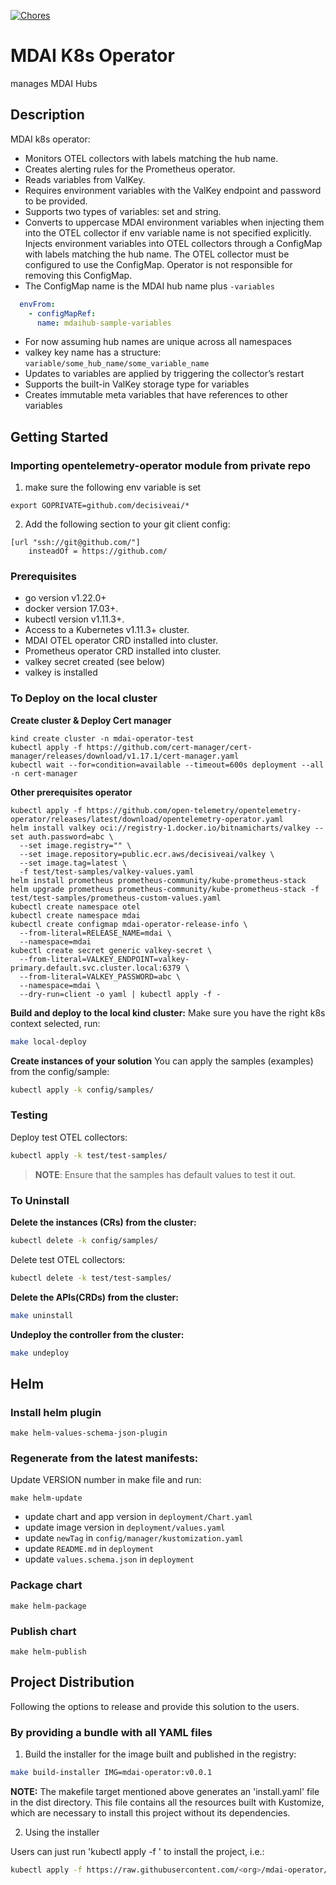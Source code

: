 [![Chores](https://github.com/DecisiveAI/mdai-operator/actions/workflows/chores.yml/badge.svg)](https://github.com/DecisiveAI/mdai-operator/actions/workflows/chores.yml)
# MDAI K8s Operator
manages MDAI Hubs
## Description
MDAI k8s operator: 

- Monitors OTEL collectors with labels matching the hub name.
- Creates alerting rules for the Prometheus operator.
- Reads variables from ValKey.
- Requires environment variables with the ValKey endpoint and password to be provided.
- Supports two types of variables: set and string.
- Converts to uppercase MDAI environment variables when injecting them into the OTEL collector if env variable name is not specified explicitly.
  Injects environment variables into OTEL collectors through a ConfigMap with labels matching the hub name. The OTEL collector must be configured to use the ConfigMap. Operator is not responsible for removing this ConfigMap.
- The ConfigMap name is the MDAI hub name plus `-variables`
```yaml
  envFrom:
    - configMapRef:
      name: mdaihub-sample-variables
```
- For now assuming hub names are unique across all namespaces
- valkey key name has a structure: `variable/some_hub_name/some_variable_name`
- Updates to variables are applied by triggering the collector’s restart
- Supports the built-in ValKey storage type for variables 
- Creates immutable meta variables that have references to other variables

## Getting Started
### Importing opentelemetry-operator module from private repo
1. make sure the following env variable is set
```shell
export GOPRIVATE=github.com/decisiveai/*
```
2. Add the following section to your git client config:
```shell
[url "ssh://git@github.com/"]
	insteadOf = https://github.com/
```

### Prerequisites
- go version v1.22.0+
- docker version 17.03+.
- kubectl version v1.11.3+.
- Access to a Kubernetes v1.11.3+ cluster.
- MDAI OTEL operator CRD installed into cluster.
- Prometheus operator CRD installed into cluster.
- valkey secret created (see below)
- valkey is installed

### To Deploy on the local cluster
**Create cluster & Deploy Cert manager**
```shell
kind create cluster -n mdai-operator-test
kubectl apply -f https://github.com/cert-manager/cert-manager/releases/download/v1.17.1/cert-manager.yaml
kubectl wait --for=condition=available --timeout=600s deployment --all -n cert-manager
```
**Other prerequisites operator**   
```shell
kubectl apply -f https://github.com/open-telemetry/opentelemetry-operator/releases/latest/download/opentelemetry-operator.yaml
helm install valkey oci://registry-1.docker.io/bitnamicharts/valkey --set auth.password=abc \
  --set image.registry="" \
  --set image.repository=public.ecr.aws/decisiveai/valkey \
  --set image.tag=latest \
  -f test/test-samples/valkey-values.yaml
helm install prometheus prometheus-community/kube-prometheus-stack
helm upgrade prometheus prometheus-community/kube-prometheus-stack -f test/test-samples/prometheus-custom-values.yaml
kubectl create namespace otel
kubectl create namespace mdai
kubectl create configmap mdai-operator-release-info \
  --from-literal=RELEASE_NAME=mdai \
  --namespace=mdai
kubectl create secret generic valkey-secret \
  --from-literal=VALKEY_ENDPOINT=valkey-primary.default.svc.cluster.local:6379 \
  --from-literal=VALKEY_PASSWORD=abc \
  --namespace=mdai \
  --dry-run=client -o yaml | kubectl apply -f -
```
**Build and deploy to the local kind cluster:**
Make sure you have the right k8s context selected, run:

```sh
make local-deploy
```

**Create instances of your solution**
You can apply the samples (examples) from the config/sample:

```sh
kubectl apply -k config/samples/
```
### Testing
Deploy test OTEL collectors:
```sh
kubectl apply -k test/test-samples/
```

>**NOTE**: Ensure that the samples has default values to test it out.

### To Uninstall
**Delete the instances (CRs) from the cluster:**

```sh
kubectl delete -k config/samples/
```
Delete test OTEL collectors:
```sh
kubectl delete -k test/test-samples/
```

**Delete the APIs(CRDs) from the cluster:**

```sh
make uninstall
```

**Undeploy the controller from the cluster:**

```sh
make undeploy
```
## Helm
### Install helm plugin
```shell
make helm-values-schema-json-plugin
```
### Regenerate from the latest manifests:
Update VERSION number in make file and run:
```shell
make helm-update
```
- update chart and app version in `deployment/Chart.yaml`
- update image version in `deployment/values.yaml`
- update `newTag` in `config/manager/kustomization.yaml`
- update `README.md` in `deployment`
- update `values.schema.json` in `deployment`

### Package chart
```shell
make helm-package
```
### Publish chart
```shell
make helm-publish
```

## Project Distribution 

Following the options to release and provide this solution to the users.

### By providing a bundle with all YAML files

1. Build the installer for the image built and published in the registry:

```sh
make build-installer IMG=mdai-operator:v0.0.1
```

**NOTE:** The makefile target mentioned above generates an 'install.yaml'
file in the dist directory. This file contains all the resources built
with Kustomize, which are necessary to install this project without its
dependencies.

2. Using the installer

Users can just run 'kubectl apply -f <URL for YAML BUNDLE>' to install
the project, i.e.:

```sh
kubectl apply -f https://raw.githubusercontent.com/<org>/mdai-operator/<tag or branch>/dist/install.yaml
```

